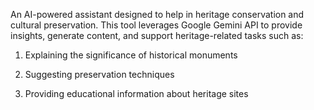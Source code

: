 An AI-powered assistant designed to help in heritage conservation and cultural preservation.
This tool leverages Google Gemini API to provide insights, generate content, and support heritage-related tasks such as:

1. Explaining the significance of historical monuments

2. Suggesting preservation techniques

3. Providing educational information about heritage sites
